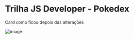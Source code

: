 # Trilha JS Developer - Pokedex

Card como ficou depois das alterações

![image](https://user-images.githubusercontent.com/83183478/208003534-802b1199-d934-4826-a843-7d76088195e5.png)
